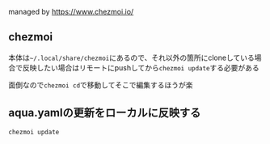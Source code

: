 managed by https://www.chezmoi.io/

## chezmoi

本体は`~/.local/share/chezmoi`にあるので、それ以外の箇所にcloneしている場合で反映したい場合はリモートにpushしてから`chezmoi update`する必要がある

面倒なので`chezmoi cd`で移動してそこで編集するほうが楽

## aqua.yamlの更新をローカルに反映する

```
chezmoi update
```
